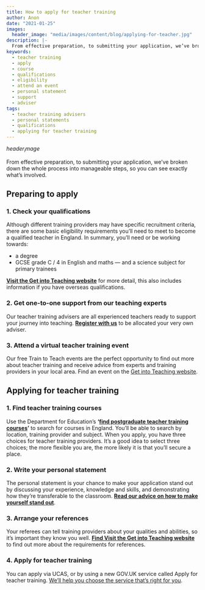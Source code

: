 ```yaml
---
title: How to apply for teacher training
author: Anon
date: "2021-01-25"
images:
  header_image: "media/images/content/blog/applying-for-teacher.jpg"
description: |-
  From effective preparation, to submitting your application, we’ve broken down the whole process into manageable steps, so you can see exactly what’s involved.
keywords:
  - teacher training
  - apply
  - course
  - qualifications
  - eligibility
  - attend an event
  - personal statement
  - support
  - adviser
tags:
  - teacher training advisers
  - personal statements
  - qualifications
  - applying for teacher training
---
```


$header_image$

From effective preparation, to submitting your application, we’ve broken down the whole process into manageable steps, so you can see exactly what’s involved.

## Preparing to apply

### 1. Check your qualifications

Although different training providers may have specific recruitment criteria, there are some basic eligibility requirements you’ll need to meet to become a qualified teacher in England. In summary, you’ll need or be working towards:

  * a degree
  * GCSE grade C / 4 in English and maths — and a science subject for primary trainees

**[Visit the Get into Teaching website](/)** for more detail, this also includes information if you have overseas qualifications.

### 2. Get one-to-one support from our teaching experts

Our teacher training advisers are all experienced teachers ready to support your journey into teaching. **[Register with us](/tta-service)** to be allocated your very own adviser.

### 3. Attend a virtual teacher training event

Our free Train to Teach events are the perfect opportunity to find out more about teacher training and receive advice from experts and training providers in your local area. Find an event on the [Get into Teaching website](/events).

## Applying for teacher training

### 1. Find teacher training courses

Use the Department for Education’s **‘[find postgraduate teacher training courses](https://find-postgraduate-teacher-training.education.gov.uk/)’** to search for courses in England. You’ll be able to search by location, training provider and subject. When you apply, you have three choices for teacher training providers. It’s a good idea to select three choices; the more flexible you are, the more likely it is that you’ll secure a place.

### 2. Write your personal statement

The personal statement is your chance to make your application stand out by discussing your experience, knowledge and skills, and demonstrating how they’re transferable to the classroom. **[Read our advice on how to make yourself stand out](/steps-to-become-a-teacher)**.

### 3. Arrange your references

Your referees can tell training providers about your qualities and abilities, so it’s important they know you well. **[Find Visit the Get into Teaching website](/)** to find out more about the requirements for references.

### 4. Apply for teacher training

You can apply via UCAS, or by using a new GOV.UK service called Apply for teacher training. [We’ll help you choose the service that’s right for you](https://www.gov.uk/apply-for-teacher-training).
